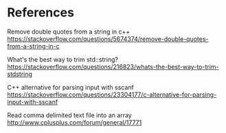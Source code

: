 # References #

Remove double quotes from a string in c++
https://stackoverflow.com/questions/5674374/remove-double-quotes-from-a-string-in-c


What's the best way to trim std::string?
https://stackoverflow.com/questions/216823/whats-the-best-way-to-trim-stdstring


C++ alternative for parsing input with sscanf
https://stackoverflow.com/questions/23304177/c-alternative-for-parsing-input-with-sscanf


Read comma delimited text file into an array
http://www.cplusplus.com/forum/general/17771
